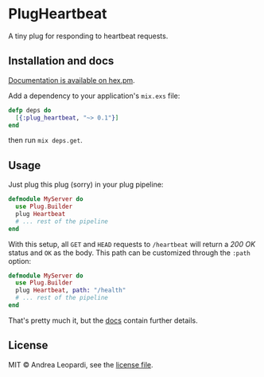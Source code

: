 PlugHeartbeat
=============

A tiny plug for responding to heartbeat requests.

## Installation and docs

[Documentation is available on hex.pm][docs].

Add a dependency to your application's `mix.exs` file:

```elixir
defp deps do
  [{:plug_heartbeat, "~> 0.1"}]
end
```

then run `mix deps.get`.

## Usage

Just plug this plug (sorry) in your plug pipeline:

```elixir
defmodule MyServer do
  use Plug.Builder
  plug Heartbeat
  # ... rest of the pipeline
end
```

With this setup, all `GET` and `HEAD` requests to `/heartbeat` will return a
*200 OK* status and `OK` as the body. This path can be customized through the
`:path` option:

```elixir
defmodule MyServer do
  use Plug.Builder
  plug Heartbeat, path: "/health"
  # ... rest of the pipeline
end
```

That's pretty much it, but the [docs][docs] contain further details.

## License

MIT &copy; Andrea Leopardi, see the [license file][license].


[license]: LICENSE.txt
[docs]: https://hex.pm/packages/plug_heartbeat
